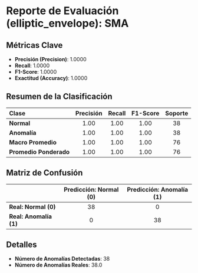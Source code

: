 # Reporte de Evaluación (elliptic_envelope): SMA

## Métricas Clave
- **Precisión (Precision)**: 1.0000
- **Recall**: 1.0000
- **F1-Score**: 1.0000
- **Exactitud (Accuracy)**: 1.0000

## Resumen de la Clasificación
| Clase | Precisión | Recall | F1-Score | Soporte |
|:---|:---:|:---:|:---:|:---:|
| **Normal** | 1.00 | 1.00 | 1.00 | 38 |
| **Anomalía** | 1.00 | 1.00 | 1.00 | 38 |
| **Macro Promedio** | 1.00 | 1.00 | 1.00 | 76 |
| **Promedio Ponderado** | 1.00 | 1.00 | 1.00 | 76 |

## Matriz de Confusión
| | Predicción: Normal (0) | Predicción: Anomalía (1) |
|---|:---:|:---:|
| **Real: Normal (0)** | 38 | 0 |
| **Real: Anomalía (1)** | 0 | 38 |

## Detalles
- **Número de Anomalías Detectadas**: 38
- **Número de Anomalías Reales**: 38.0

